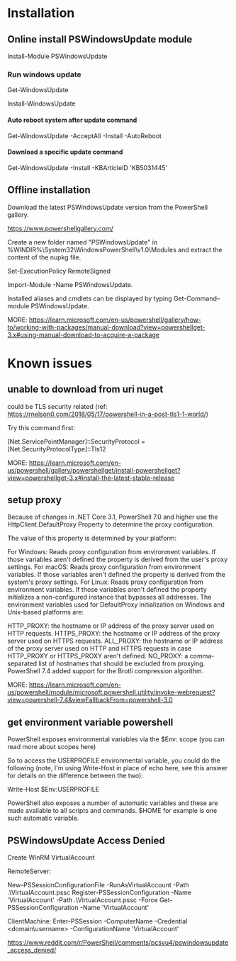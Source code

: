 

# Installation

## Online install PSWindowsUpdate module

Install-Module PSWindowsUpdate

### Run windows update

Get-WindowsUpdate

Install-WindowsUpdate

#### Auto reboot system after update command

Get-WindowsUpdate -AcceptAll -Install -AutoReboot

#### Download a specific update command

Get-WindowsUpdate -Install -KBArticleID 'KB5031445'

## Offline installation

Download the latest PSWindowsUpdate version from the PowerShell gallery.

https://www.powershellgallery.com/

Create a new folder named "PSWindowsUpdate" in %WINDIR%\System32\WindowsPowerShell\v1.0\Modules and extract the content of the nupkg file.

Set-ExecutionPolicy RemoteSigned 

Import-Module -Name PSWindowsUpdate.

Installed aliases and cmdlets can be displayed by typing Get-Command–module PSWindowsUpdate.

MORE: https://learn.microsoft.com/en-us/powershell/gallery/how-to/working-with-packages/manual-download?view=powershellget-3.x#using-manual-download-to-acquire-a-package

# Known issues

## unable to download from uri nuget

could be TLS security related (ref: https://rnelson0.com/2018/05/17/powershell-in-a-post-tls1-1-world/)

Try this command first:

[Net.ServicePointManager]::SecurityProtocol = [Net.SecurityProtocolType]::Tls12

MORE: https://learn.microsoft.com/en-us/powershell/gallery/powershellget/install-powershellget?view=powershellget-3.x#install-the-latest-stable-release

## setup proxy

Because of changes in .NET Core 3.1, PowerShell 7.0 and higher use the HttpClient.DefaultProxy Property to determine the proxy configuration.

The value of this property is determined by your platform:

For Windows: Reads proxy configuration from environment variables. If those variables aren't defined the property is derived from the user's proxy settings.
For macOS: Reads proxy configuration from environment variables. If those variables aren't defined the property is derived from the system's proxy settings.
For Linux: Reads proxy configuration from environment variables. If those variables aren't defined the property initializes a non-configured instance that bypasses all addresses.
The environment variables used for DefaultProxy initialization on Windows and Unix-based platforms are:

HTTP_PROXY: the hostname or IP address of the proxy server used on HTTP requests.
HTTPS_PROXY: the hostname or IP address of the proxy server used on HTTPS requests.
ALL_PROXY: the hostname or IP address of the proxy server used on HTTP and HTTPS requests in case HTTP_PROXY or HTTPS_PROXY aren't defined.
NO_PROXY: a comma-separated list of hostnames that should be excluded from proxying.
PowerShell 7.4 added support for the Brotli compression algorithm.

MORE: https://learn.microsoft.com/en-us/powershell/module/microsoft.powershell.utility/invoke-webrequest?view=powershell-7.4&viewFallbackFrom=powershell-3.0

## get environment variable powershell

PowerShell exposes environmental variables via the $Env: scope (you can read more about scopes here)

So to access the USERPROFILE environmental variable, you could do the following (note, I'm using Write-Host in place of echo here, see this answer for details on the difference between the two):

Write-Host $Env:USERPROFILE

PowerShell also exposes a number of automatic variables and these are made available to all scripts and commands. $HOME for example is one such automatic variable.


## PSWindowsUpdate Access Denied

Create WinRM VirtualAccount

RemoteServer:

New-PSSessionConfigurationFile -RunAsVirtualAccount -Path .\VirtualAccount.pssc
Register-PSSessionConfiguration -Name 'VirtualAccount' -Path .\VirtualAccount.pssc -Force
Get-PSSessionConfiguration -Name 'VirtualAccount'

ClientMachine:
Enter-PSSession -ComputerName <hostname> -Credential <domain\username> -ConfigurationName 'VirtualAccount'

https://www.reddit.com/r/PowerShell/comments/pcsyu4/pswindowsupdate_access_denied/


